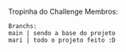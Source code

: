 Tropinha do Challenge 
    Membros: 


    Branchs: 
    main | sendo a base do projeto 
    mari | todo o projeto feito :D 